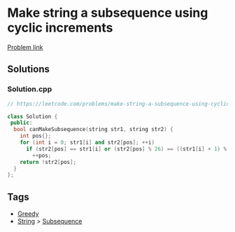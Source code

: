 # Make string a subsequence using cyclic increments

[Problem link](https://leetcode.com/problems/make-string-a-subsequence-using-cyclic-increments/)

## Solutions


### Solution.cpp
```cpp
// https://leetcode.com/problems/make-string-a-subsequence-using-cyclic-increments/

class Solution {
 public:
  bool canMakeSubsequence(string str1, string str2) {
    int pos{};
    for (int i = 0; str1[i] and str2[pos]; ++i)
      if (str2[pos] == str1[i] or (str2[pos] % 26) == ((str1[i] + 1) % 26))
        ++pos;
    return !str2[pos];
  }
};
```
## Tags

* [Greedy](/Collections/greedy.md#greedy)
* [String](/Collections/string.md#string) > [Subsequence](/Collections/string.md#subsequence)
